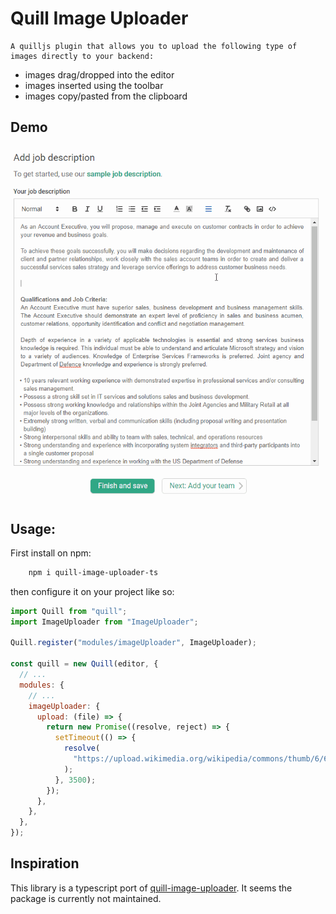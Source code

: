 # Quill Image Uploader
    A quilljs plugin that allows you to upload the following type of images directly to your backend:
* images drag/dropped into the editor
* images inserted using the toolbar
* images copy/pasted from the clipboard

## Demo
![Image of Yaktocat](/static/quill-example.gif)

## Usage: 
First install on npm:
```bash
    npm i quill-image-uploader-ts
```

then configure it on your project like so:
```js
import Quill from "quill";
import ImageUploader from "ImageUploader";

Quill.register("modules/imageUploader", ImageUploader);

const quill = new Quill(editor, {
  // ...
  modules: {
    // ...
    imageUploader: {
      upload: (file) => {
        return new Promise((resolve, reject) => {
          setTimeout(() => {
            resolve(
              "https://upload.wikimedia.org/wikipedia/commons/thumb/6/6a/JavaScript-logo.png/480px-JavaScript-logo.png"
            );
          }, 3500);
        });
      },
    },
  },
});
```

## Inspiration
This library is a typescript port of [quill-image-uploader](https://github.com/NoelOConnell/quill-image-uploader). It seems the package is currently not maintained.
